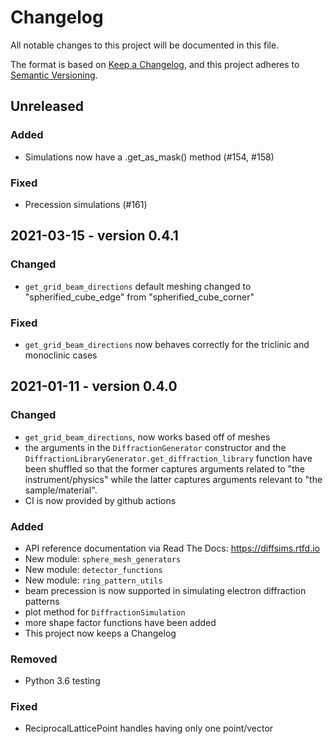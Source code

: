 # Changelog
All notable changes to this project will be documented in this file.

The format is based on [Keep a Changelog](https://keepachangelog.com/en/1.0.0/),
and this project adheres to [Semantic Versioning](https://semver.org/spec/v2.0.0.html).

## Unreleased

### Added 
- Simulations now have a .get_as_mask() method (#154, #158)

### Fixed 
- Precession simulations (#161)

## 2021-03-15 - version 0.4.1
### Changed
- `get_grid_beam_directions` default meshing changed to "spherified_cube_edge" from "spherified_cube_corner"

### Fixed
- `get_grid_beam_directions` now behaves correctly for the triclinic and monoclinic cases

## 2021-01-11 - version 0.4.0
### Changed
- `get_grid_beam_directions`, now works based off of meshes
- the arguments in the `DiffractionGenerator` constructor and the `DiffractionLibraryGenerator.get_diffraction_library` function have been shuffled so that the former captures arguments related to "the instrument/physics" while the latter captures arguments relevant to "the sample/material".
- CI is now provided by github actions

### Added
- API reference documentation via Read The Docs: https://diffsims.rtfd.io
- New module: `sphere_mesh_generators`
- New module: `detector_functions`
- New module: `ring_pattern_utils`
- beam precession is now supported in simulating electron diffraction patterns
- plot method for `DiffractionSimulation`
- more shape factor functions have been added
- This project now keeps a Changelog

### Removed
- Python 3.6 testing

### Fixed
- ReciprocalLatticePoint handles having only one point/vector
